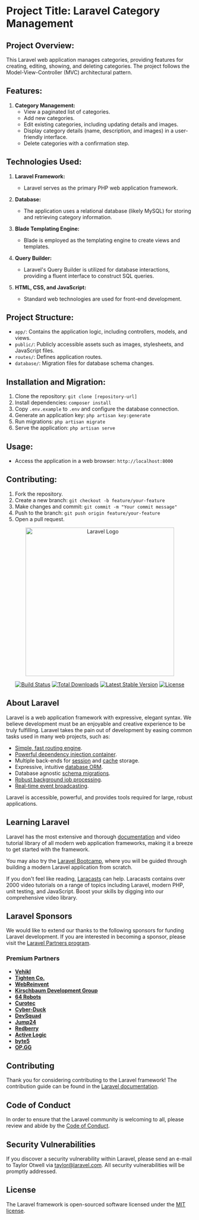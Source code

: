 # Project Title: Laravel Category Management

## Project Overview:

This Laravel web application manages categories, providing features for creating, editing, showing, and deleting categories. The project follows the Model-View-Controller (MVC) architectural pattern.

## Features:

1. **Category Management:**
   - View a paginated list of categories.
   - Add new categories.
   - Edit existing categories, including updating details and images.
   - Display category details (name, description, and images) in a user-friendly interface.
   - Delete categories with a confirmation step.

## Technologies Used:

1. **Laravel Framework:**
   - Laravel serves as the primary PHP web application framework.

2. **Database:**
   - The application uses a relational database (likely MySQL) for storing and retrieving category information.

3. **Blade Templating Engine:**
   - Blade is employed as the templating engine to create views and templates.

4. **Query Builder:**
   - Laravel's Query Builder is utilized for database interactions, providing a fluent interface to construct SQL queries.

5. **HTML, CSS, and JavaScript:**
   - Standard web technologies are used for front-end development.

## Project Structure:

- `app/`: Contains the application logic, including controllers, models, and views.
- `public/`: Publicly accessible assets such as images, stylesheets, and JavaScript files.
- `routes/`: Defines application routes.
- `database/`: Migration files for database schema changes.

## Installation and Migration:

1. Clone the repository: `git clone [repository-url]`
2. Install dependencies: `composer install`
3. Copy `.env.example` to `.env` and configure the database connection.
4. Generate an application key: `php artisan key:generate`
5. Run migrations: `php artisan migrate`
6. Serve the application: `php artisan serve`

## Usage:

- Access the application in a web browser: `http://localhost:8000`

## Contributing:

1. Fork the repository.
2. Create a new branch: `git checkout -b feature/your-feature`
3. Make changes and commit: `git commit -m "Your commit message"`
4. Push to the branch: `git push origin feature/your-feature`
5. Open a pull request.

   
<p align="center"><a href="https://laravel.com" target="_blank"><img src="https://raw.githubusercontent.com/laravel/art/master/logo-lockup/5%20SVG/2%20CMYK/1%20Full%20Color/laravel-logolockup-cmyk-red.svg" width="400" alt="Laravel Logo"></a></p>

<p align="center">
<a href="https://github.com/laravel/framework/actions"><img src="https://github.com/laravel/framework/workflows/tests/badge.svg" alt="Build Status"></a>
<a href="https://packagist.org/packages/laravel/framework"><img src="https://img.shields.io/packagist/dt/laravel/framework" alt="Total Downloads"></a>
<a href="https://packagist.org/packages/laravel/framework"><img src="https://img.shields.io/packagist/v/laravel/framework" alt="Latest Stable Version"></a>
<a href="https://packagist.org/packages/laravel/framework"><img src="https://img.shields.io/packagist/l/laravel/framework" alt="License"></a>
</p>

## About Laravel

Laravel is a web application framework with expressive, elegant syntax. We believe development must be an enjoyable and creative experience to be truly fulfilling. Laravel takes the pain out of development by easing common tasks used in many web projects, such as:

- [Simple, fast routing engine](https://laravel.com/docs/routing).
- [Powerful dependency injection container](https://laravel.com/docs/container).
- Multiple back-ends for [session](https://laravel.com/docs/session) and [cache](https://laravel.com/docs/cache) storage.
- Expressive, intuitive [database ORM](https://laravel.com/docs/eloquent).
- Database agnostic [schema migrations](https://laravel.com/docs/migrations).
- [Robust background job processing](https://laravel.com/docs/queues).
- [Real-time event broadcasting](https://laravel.com/docs/broadcasting).

Laravel is accessible, powerful, and provides tools required for large, robust applications.

## Learning Laravel

Laravel has the most extensive and thorough [documentation](https://laravel.com/docs) and video tutorial library of all modern web application frameworks, making it a breeze to get started with the framework.

You may also try the [Laravel Bootcamp](https://bootcamp.laravel.com), where you will be guided through building a modern Laravel application from scratch.

If you don't feel like reading, [Laracasts](https://laracasts.com) can help. Laracasts contains over 2000 video tutorials on a range of topics including Laravel, modern PHP, unit testing, and JavaScript. Boost your skills by digging into our comprehensive video library.

## Laravel Sponsors

We would like to extend our thanks to the following sponsors for funding Laravel development. If you are interested in becoming a sponsor, please visit the [Laravel Partners program](https://partners.laravel.com).

### Premium Partners

- **[Vehikl](https://vehikl.com/)**
- **[Tighten Co.](https://tighten.co)**
- **[WebReinvent](https://webreinvent.com/)**
- **[Kirschbaum Development Group](https://kirschbaumdevelopment.com)**
- **[64 Robots](https://64robots.com)**
- **[Curotec](https://www.curotec.com/services/technologies/laravel/)**
- **[Cyber-Duck](https://cyber-duck.co.uk)**
- **[DevSquad](https://devsquad.com/hire-laravel-developers)**
- **[Jump24](https://jump24.co.uk)**
- **[Redberry](https://redberry.international/laravel/)**
- **[Active Logic](https://activelogic.com)**
- **[byte5](https://byte5.de)**
- **[OP.GG](https://op.gg)**

## Contributing

Thank you for considering contributing to the Laravel framework! The contribution guide can be found in the [Laravel documentation](https://laravel.com/docs/contributions).

## Code of Conduct

In order to ensure that the Laravel community is welcoming to all, please review and abide by the [Code of Conduct](https://laravel.com/docs/contributions#code-of-conduct).

## Security Vulnerabilities

If you discover a security vulnerability within Laravel, please send an e-mail to Taylor Otwell via [taylor@laravel.com](mailto:taylor@laravel.com). All security vulnerabilities will be promptly addressed.




## License

The Laravel framework is open-sourced software licensed under the [MIT license](https://opensource.org/licenses/MIT).
